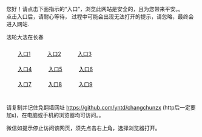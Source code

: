 您好！请点击下面指示的“入口”，浏览此网站是安全的，且为您带来平安。。 <br/>
点击入口后，请耐心等待， 过程中可能会出现无法打开的提示，请忽略，最终会进入网站. </br>

法轮大法在长春<br/>
<div style="padding:10px"><a style="margin:20px" target="_blank" href="https://dmdcgwwq80oa5.cloudfront.net/2Qpsp?jwruuua" id="ccLink1" rel="nofollow">入口1</a> <a target="_blank" style="margin:20px" href="https://d3r7qpvi8zj88w.cloudfront.net/2Qpsp?cdrmtifi" id="ccLink2" rel="nofollow">入口2</a> <a style="margin:20px" target="_blank" href="https://d3o151xdbs5w7k.cloudfront.net/2Qpsp?mgrany" id="ccLink3" rel="nofollow">入口3</a></div>

<div style="padding:10px" ><a style="margin:20px" target="_blank" href="https://dmdcgwwq80oa5.cloudfront.net/2Qpsp?jwruuua" id="ccLink4" rel="nofollow">入口4</a> <a style="margin:20px" href="https://d3r7qpvi8zj88w.cloudfront.net/2Qpsp?cdrmtifi" target="_blank" id="ccLink5" rel="nofollow">入口5</a> <a style="margin:20px" href="https://d3o151xdbs5w7k.cloudfront.net/2Qpsp?mgrany" target="_blank" id="ccLink6" rel="nofollow">入口6</a></div>

<div style="padding:10px"><a style="margin:20px" target="_blank" href="https://dmdcgwwq80oa5.cloudfront.net/2Qpsp?jwruuua" id="ccLink7" rel="nofollow">入口7</a> <a style="margin:20px" href="https://d3r7qpvi8zj88w.cloudfront.net/2Qpsp?cdrmtifi" target="_blank" id="ccLink8" rel="nofollow">入口8</a> <a style="margin:20px" target="_blank" href="https://d3o151xdbs5w7k.cloudfront.net/2Qpsp?mgrany" id="ccLink9" rel="nofollow">入口9</a></div>

<br/>



请复制并记住免翻墙网址 https://github.com/yntd/changchunzx (http后一定要加s)，在电脑或手机的浏览器均可访问。。<br/>

微信如提示停止访问该网页，须先点击右上角，选择浏览器打开。
